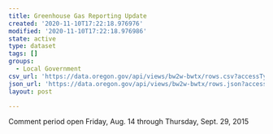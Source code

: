 ```yaml
---
title: Greenhouse Gas Reporting Update
created: '2020-11-10T17:22:18.976976'
modified: '2020-11-10T17:22:18.976986'
state: active
type: dataset
tags: []
groups:
  - Local Government
csv_url: 'https://data.oregon.gov/api/views/bw2w-bwtx/rows.csv?accessType=DOWNLOAD'
json_url: 'https://data.oregon.gov/api/views/bw2w-bwtx/rows.json?accessType=DOWNLOAD'
layout: post

---
```

Comment period open Friday, Aug. 14 through Thursday, Sept. 29, 2015

